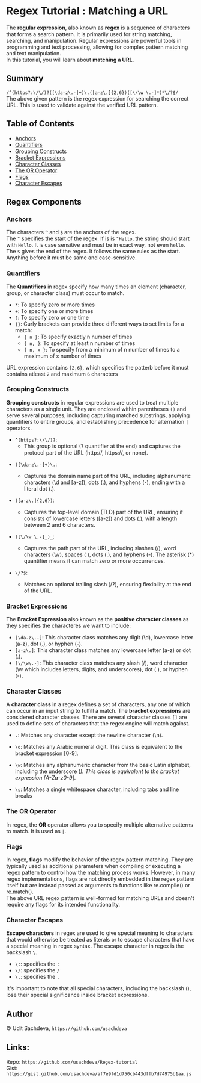 # Regex Tutorial : Matching a URL

The **regular expression**, also known as **regex** is a sequence of characters that forms a search pattern. It is primarily used for string matching, searching, and manipulation. Regular expressions are powerful tools in programming and text processing, allowing for complex pattern matching and text manipulation.  
In this tutorial, you will learn about **matching a URL**.

## Summary

`/^(https?:\/\/)?([\da-z\.-]+)\.([a-z\.]{2,6})([\/\w \.-]*)*\/?$/`  
The above given pattern is the regex expression for searching the correct URL. This is used to validate against the verified URL pattern.

## Table of Contents

-   [Anchors](#anchors)
-   [Quantifiers](#quantifiers)
-   [Grouping Constructs](#grouping-constructs)
-   [Bracket Expressions](#bracket-expressions)
-   [Character Classes](#character-classes)
-   [The OR Operator](#the-or-operator)
-   [Flags](#flags)
-   [Character Escapes](#character-escapes)

## Regex Components

### Anchors

The characters `^` and `$` are the anchors of the regex.  
The `^` specifies the start of the regex. If is is `^Hello`, the string should start with `Hello`. It is case sensitive and must be in exact way, not even `hello`.  
The `$` gives the end of the regex. It follows the same rules as the start. Anything before it must be same and case-sensitive.

### Quantifiers

The **Quantifiers** in regex specify how many times an element (character, group, or character class) must occur to match.

-   `*`: To specify zero or more times
-   `+`: To specify one or more times
-   `?`: To specify zero or one time
-   `{}`: Curly brackets can provide three different ways to set limits for a match:
    -   `{ n }`: To specify exactly n number of times
    -   `{ n, }`: To specify at least n number of times
    -   `{ n, x }`: To specify from a minimum of n number of times to a maximum of x number of times

URL expression contains `{2,6}`, which specifies the patterb before it must contains atleast `2` and maximum `6` characters

### Grouping Constructs

**Grouping constructs** in regular expressions are used to treat multiple characters as a single unit. They are enclosed within parentheses `()` and serve several purposes, including capturing matched substrings, applying quantifiers to entire groups, and establishing precedence for alternation `|` operators.

-   `^(https?:\/\/)?`:
    -   This group is optional (? quantifier at the end) and captures the protocol part of the URL (http://, https://, or none).

*   `([\da-z\.-]+)\.`:
    -   Captures the domain name part of the URL, including alphanumeric characters (\d and [a-z]), dots (.), and hyphens (-), ending with a literal dot (.).
*   `([a-z\.]{2,6})`:
    -   Captures the top-level domain (TLD) part of the URL, ensuring it consists of lowercase letters ([a-z]) and dots (.), with a length between 2 and 6 characters.
*   `([\/\w \.-]_)_`:

    -   Captures the path part of the URL, including slashes (\/), word characters (\w), spaces ( ), dots (.), and hyphens (-). The asterisk (\*) quantifier means it can match zero or more occurrences.

*   `\/?$`:
    -   Matches an optional trailing slash (\/?), ensuring flexibility at the end of the URL.

### Bracket Expressions

The **Bracket Expression** also known as the **positive character classes** as they specifies the characteres we want to include:

-   `[\da-z\.-]`: This character class matches any digit (\d), lowercase letter (a-z), dot (.), or hyphen (-).
-   `[a-z\.]`: This character class matches any lowercase letter (a-z) or dot (.).
-   `[\/\w\.-]`: This character class matches any slash (\/), word character (\w which includes letters, digits, and underscores), dot (.), or hyphen (-).

### Character Classes

A **character class** in a regex defines a set of characters, any one of which can occur in an input string to fulfill a match. The **bracket expressions** are considered character classes. There are several character classes `[]` are used to define sets of characters that the regex engine will match against.

-   `.`: Matches any character except the newline character (\n).

*   `\d`: Matches any Arabic numeral digit. This class is equivalent to the bracket expression [0-9].

-   `\w`: Matches any alphanumeric character from the basic Latin alphabet, including the underscore (_). This class is equivalent to the bracket expression [A-Za-z0-9_].

-   `\s`: Matches a single whitespace character, including tabs and line breaks

### The OR Operator

In regex, the **OR** operator allows you to specify multiple alternative patterns to match. It is used as `|`.

### Flags

In regex, **flags** modify the behavior of the regex pattern matching. They are typically used as additional parameters when compiling or executing a regex pattern to control how the matching process works. However, in many regex implementations, flags are not directly embedded in the regex pattern itself but are instead passed as arguments to functions like re.compile() or re.match().  
The above URL regex pattern is well-formed for matching URLs and doesn't require any flags for its intended functionality.

### Character Escapes

**Escape characters** in regex are used to give special meaning to characters that would otherwise be treated as literals or to escape characters that have a special meaning in regex syntax. The escape character in regex is the backslash `\`.

-   `\:`: specifies the `:`
-   `\/`: specifies the `/`
-   `\.`: specifies the `.`

It's important to note that all special characters, including the backslash (\), lose their special significance inside bracket expressions.

## Author

© Udit Sachdeva, `https://github.com/usachdeva`

## Links:

Repo: `https://github.com/usachdeva/Regex-tutorial`  
Gist: `https://gist.github.com/usachdeva/af7e9fd1d750cb443dffb7d74975b1aa.js`
